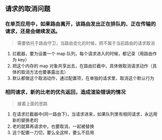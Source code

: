 ## 请求的取消问题

### 在单页应用中，如果路由离开，该路由发出正在排队的、正在传输的请求，还是会继续发送。

> 需要依托于路由守卫，当路由变化的时候，把不属于当前路由的请求取消

1. 拦截器，要为设置一个 map 队列，每个请求进入的时候，都记录（用路由作为 key）
2. 把这个内存的 map 对象共享出去，在路由拦截中，具体做取消请求动作（具体的取消方法也要暴露出去）
3. 默认都做这个取消动作，通过配置项，在单独的请求里，取消这个默认行为

### 相同请求，新的比老的优先返回，造成渲染错误的情况

> 接着上面的思路

1. 在请求拦截器中(同一路由下)，当请求进来，如果队列里有相同请求，永远用新的替换老的
2. 老的就算再请求中，也要取消，一起被替换
3. 这个配置一刀切，要么全这样，要么不启用
